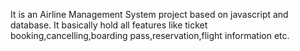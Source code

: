 It is an Airline Management System project based on javascript and database.
It basically hold all features like ticket booking,cancelling,boarding pass,reservation,flight information etc.
